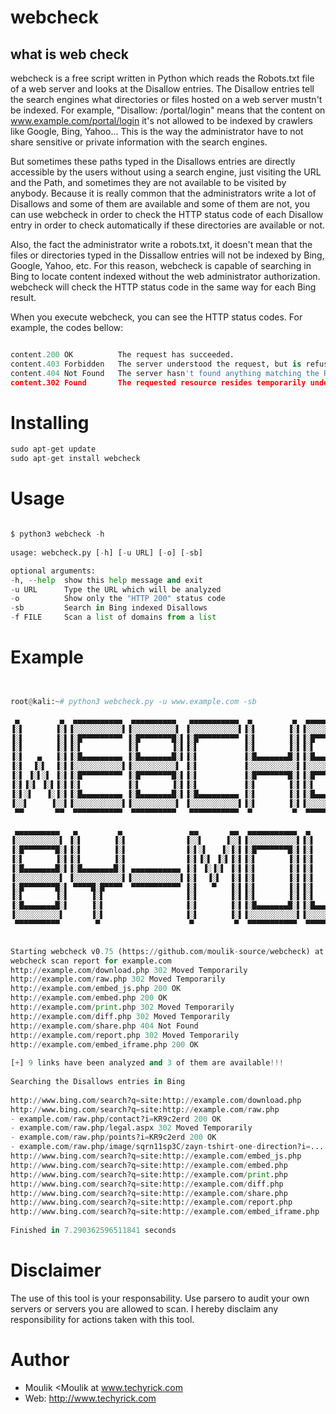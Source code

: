 # webcheck
## what is web check

webcheck is a free script written in Python which reads the Robots.txt file of a web server and looks at the Disallow entries. The Disallow entries tell the search engines what directories or files hosted on a web server mustn't be indexed. For example, "Disallow: /portal/login" means that the content on www.example.com/portal/login it's not allowed to be indexed by crawlers like Google, Bing, Yahoo... This is the way the administrator have to not share sensitive or private information with the search engines.

But sometimes these paths typed in the Disallows entries are directly accessible by the users without using a search engine, just visiting the URL and the Path, and sometimes they are not available to be visited by anybody. Because it is really common that the administrators write a lot of Disallows and some of them are available and some of them are not, you can use webcheck in order to check the HTTP status code of each Disallow entry in order to check automatically if these directories are available or not.

Also, the fact the administrator write a robots.txt, it doesn't mean that the files or directories typed in the Dissallow entries will not be indexed by Bing, Google, Yahoo, etc. For this reason, webcheck is capable of searching in Bing to locate content indexed without the web administrator authorization. webcheck will check the HTTP status code in the same way for each Bing result.

When you execute webcheck, you can see the HTTP status codes. For example, the codes bellow:

```python

content.200 OK          The request has succeeded.
content.403 Forbidden   The server understood the request, but is refusing to fulfill it.
content.404 Not Found   The server hasn't found anything matching the Request-URI.
content.302 Found       The requested resource resides temporarily under a different URI.

```

# Installing 

```python
sudo apt-get update
sudo apt-get install webcheck
```

# Usage

```python

$ python3 webcheck -h
    
usage: webcheck.py [-h] [-u URL] [-o] [-sb]

optional arguments:
-h, --help  show this help message and exit
-u URL      Type the URL which will be analyzed
-o          Show only the "HTTP 200" status code
-sb         Search in Bing indexed Disallows
-f FILE     Scan a list of domains from a list

```

# Example

```python


root@kali:~# python3 webcheck.py -u www.example.com -sb

 ▄         ▄  ▄▄▄▄▄▄▄▄▄▄▄  ▄▄▄▄▄▄▄▄▄▄   ▄▄▄▄▄▄▄▄▄▄▄  ▄         ▄  ▄▄▄▄▄▄▄▄▄▄▄  ▄▄▄▄▄▄▄▄▄▄▄  ▄    ▄              
▐░▌       ▐░▌▐░░░░░░░░░░░▌▐░░░░░░░░░░▌ ▐░░░░░░░░░░░▌▐░▌       ▐░▌▐░░░░░░░░░░░▌▐░░░░░░░░░░░▌▐░▌  ▐░▌             
▐░▌       ▐░▌▐░█▀▀▀▀▀▀▀▀▀ ▐░█▀▀▀▀▀▀▀█░▌▐░█▀▀▀▀▀▀▀▀▀ ▐░▌       ▐░▌▐░█▀▀▀▀▀▀▀▀▀ ▐░█▀▀▀▀▀▀▀▀▀ ▐░▌ ▐░▌              
▐░▌       ▐░▌▐░▌          ▐░▌       ▐░▌▐░▌          ▐░▌       ▐░▌▐░▌          ▐░▌          ▐░▌▐░▌               
▐░▌   ▄   ▐░▌▐░█▄▄▄▄▄▄▄▄▄ ▐░█▄▄▄▄▄▄▄█░▌▐░▌          ▐░█▄▄▄▄▄▄▄█░▌▐░█▄▄▄▄▄▄▄▄▄ ▐░▌          ▐░▌░▌                
▐░▌  ▐░▌  ▐░▌▐░░░░░░░░░░░▌▐░░░░░░░░░░▌ ▐░▌          ▐░░░░░░░░░░░▌▐░░░░░░░░░░░▌▐░▌          ▐░░▌                 
▐░▌ ▐░▌░▌ ▐░▌▐░█▀▀▀▀▀▀▀▀▀ ▐░█▀▀▀▀▀▀▀█░▌▐░▌          ▐░█▀▀▀▀▀▀▀█░▌▐░█▀▀▀▀▀▀▀▀▀ ▐░▌          ▐░▌░▌                
▐░▌▐░▌ ▐░▌▐░▌▐░▌          ▐░▌       ▐░▌▐░▌          ▐░▌       ▐░▌▐░▌          ▐░▌          ▐░▌▐░▌               
▐░▌░▌   ▐░▐░▌▐░█▄▄▄▄▄▄▄▄▄ ▐░█▄▄▄▄▄▄▄█░▌▐░█▄▄▄▄▄▄▄▄▄ ▐░▌       ▐░▌▐░█▄▄▄▄▄▄▄▄▄ ▐░█▄▄▄▄▄▄▄▄▄ ▐░▌ ▐░▌              
▐░░▌     ▐░░▌▐░░░░░░░░░░░▌▐░░░░░░░░░░▌ ▐░░░░░░░░░░░▌▐░▌       ▐░▌▐░░░░░░░░░░░▌▐░░░░░░░░░░░▌▐░▌  ▐░▌             
 ▀▀       ▀▀  ▀▀▀▀▀▀▀▀▀▀▀  ▀▀▀▀▀▀▀▀▀▀   ▀▀▀▀▀▀▀▀▀▀▀  ▀         ▀  ▀▀▀▀▀▀▀▀▀▀▀  ▀▀▀▀▀▀▀▀▀▀▀  ▀    ▀              
                                                                                                                
 ▄▄▄▄▄▄▄▄▄▄   ▄         ▄               ▄▄       ▄▄  ▄▄▄▄▄▄▄▄▄▄▄  ▄         ▄  ▄            ▄▄▄▄▄▄▄▄▄▄▄  ▄    ▄ 
▐░░░░░░░░░░▌ ▐░▌       ▐░▌             ▐░░▌     ▐░░▌▐░░░░░░░░░░░▌▐░▌       ▐░▌▐░▌          ▐░░░░░░░░░░░▌▐░▌  ▐░▌
▐░█▀▀▀▀▀▀▀█░▌▐░▌       ▐░▌             ▐░▌░▌   ▐░▐░▌▐░█▀▀▀▀▀▀▀█░▌▐░▌       ▐░▌▐░▌           ▀▀▀▀█░█▀▀▀▀ ▐░▌ ▐░▌ 
▐░▌       ▐░▌▐░▌       ▐░▌             ▐░▌▐░▌ ▐░▌▐░▌▐░▌       ▐░▌▐░▌       ▐░▌▐░▌               ▐░▌     ▐░▌▐░▌  
▐░█▄▄▄▄▄▄▄█░▌▐░█▄▄▄▄▄▄▄█░▌ ▄▄▄▄▄▄▄▄▄▄▄ ▐░▌ ▐░▐░▌ ▐░▌▐░▌       ▐░▌▐░▌       ▐░▌▐░▌               ▐░▌     ▐░▌░▌   
▐░░░░░░░░░░▌ ▐░░░░░░░░░░░▌▐░░░░░░░░░░░▌▐░▌  ▐░▌  ▐░▌▐░▌       ▐░▌▐░▌       ▐░▌▐░▌               ▐░▌     ▐░░▌    
▐░█▀▀▀▀▀▀▀█░▌ ▀▀▀▀█░█▀▀▀▀  ▀▀▀▀▀▀▀▀▀▀▀ ▐░▌   ▀   ▐░▌▐░▌       ▐░▌▐░▌       ▐░▌▐░▌               ▐░▌     ▐░▌░▌   
▐░▌       ▐░▌     ▐░▌                  ▐░▌       ▐░▌▐░▌       ▐░▌▐░▌       ▐░▌▐░▌               ▐░▌     ▐░▌▐░▌  
▐░█▄▄▄▄▄▄▄█░▌     ▐░▌                  ▐░▌       ▐░▌▐░█▄▄▄▄▄▄▄█░▌▐░█▄▄▄▄▄▄▄█░▌▐░█▄▄▄▄▄▄▄▄▄  ▄▄▄▄█░█▄▄▄▄ ▐░▌ ▐░▌ 
▐░░░░░░░░░░▌      ▐░▌                  ▐░▌       ▐░▌▐░░░░░░░░░░░▌▐░░░░░░░░░░░▌▐░░░░░░░░░░░▌▐░░░░░░░░░░░▌▐░▌  ▐░▌
 ▀▀▀▀▀▀▀▀▀▀        ▀                    ▀         ▀  ▀▀▀▀▀▀▀▀▀▀▀  ▀▀▀▀▀▀▀▀▀▀▀  ▀▀▀▀▀▀▀▀▀▀▀  ▀▀▀▀▀▀▀▀▀▀▀  ▀    ▀ 
                                                                                                                

Starting webcheck v0.75 (https://github.com/moulik-source/webcheck) at 05/22/14 11:12:55
webcheck scan report for example.com
http://example.com/download.php 302 Moved Temporarily
http://example.com/raw.php 302 Moved Temporarily
http://example.com/embed_js.php 200 OK
http://example.com/embed.php 200 OK
http://example.com/print.php 302 Moved Temporarily
http://example.com/diff.php 302 Moved Temporarily
http://example.com/share.php 404 Not Found
http://example.com/report.php 302 Moved Temporarily
http://example.com/embed_iframe.php 200 OK
                                         
[+] 9 links have been analyzed and 3 of them are available!!!
                                         
Searching the Disallows entries in Bing
                                         
http://www.bing.com/search?q=site:http://example.com/download.php
http://www.bing.com/search?q=site:http://example.com/raw.php
- example.com/raw.php/contact?i=KR9c2erd 200 OK
- example.com/raw.php/legal.aspx 302 Moved Temporarily
- example.com/raw.php/points?i=KR9c2erd 200 OK
- example.com/raw.php/image/sqrn11sp3C/zayn-tshirt-one-direction?i=... 302 Moved Temporarily
http://www.bing.com/search?q=site:http://example.com/embed_js.php
http://www.bing.com/search?q=site:http://example.com/embed.php
http://www.bing.com/search?q=site:http://example.com/print.php
http://www.bing.com/search?q=site:http://example.com/diff.php
http://www.bing.com/search?q=site:http://example.com/share.php
http://www.bing.com/search?q=site:http://example.com/report.php
http://www.bing.com/search?q=site:http://example.com/embed_iframe.php
                                         
Finished in 7.290362596511841 seconds 

```

# Disclaimer

The use of this tool is your responsability. Use parsero to audit your own servers or servers you are allowed to scan. I hereby disclaim any responsibility for actions taken with this tool.

# Author

- Moulik <Moulik at www.techyrick.com
- Web: http://www.techyrick.com
                
                
